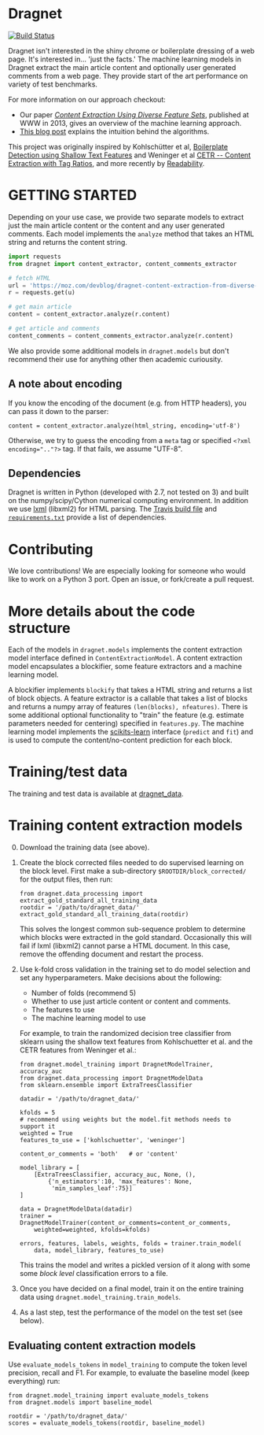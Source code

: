 
Dragnet
=====================================

[![Build Status](https://api.travis-ci.org/seomoz/dragnet.png)](https://api.travis-ci.org/seomoz/dragnet.png)

Dragnet isn't interested in the shiny chrome or boilerplate dressing of a 
web page. It's interested in... 'just the facts.'  The machine learning
models in Dragnet extract the main article content and optionally
user generated comments from a web page.  They provide start
of the art performance on variety of test benchmarks.

For more information on our approach checkout:

* Our paper [<i>Content Extraction Using Diverse Feature Sets</i>](dragnet_www2013.pdf?raw=true), published
at WWW in 2013, gives an overview of the machine learning approach.
* [This blog post](https://moz.com/devblog/dragnet-content-extraction-from-diverse-feature-sets/) explains the intuition behind the algorithms.

This project was originally inspired by 
Kohlschütter et al, [Boilerplate Detection using Shallow Text Features](http://www.l3s.de/~kohlschuetter/publications/wsdm187-kohlschuetter.pdf) and 
Weninger et al [CETR -- Content Extraction with Tag Ratios](http://web.engr.illinois.edu/~weninge1/cetr/), and more recently by [Readability](https://github.com/buriy/python-readability).

# GETTING STARTED

Depending on your use case, we provide two separate models to extract
just the main article content or the content and any user generated
comments.  Each model implements the `analyze` method that
takes an HTML string and returns the content string.

```python
import requests
from dragnet import content_extractor, content_comments_extractor

# fetch HTML
url = 'https://moz.com/devblog/dragnet-content-extraction-from-diverse-feature-sets/'
r = requests.get(u)

# get main article
content = content_extractor.analyze(r.content)

# get article and comments
content_comments = content_comments_extractor.analyze(r.content)
```

We also provide some additional models in `dragnet.models` but
don't recommend their use for anything other then academic curiousity.

## A note about encoding

If you know the encoding of the document (e.g. from HTTP headers),
you can pass it down to the parser:

    content = content_extractor.analyze(html_string, encoding='utf-8')

Otherwise, we try to guess the encoding from a `meta` tag or specified
`<?xml encoding=".."?>` tag.  If that fails, we assume "UTF-8".

## Dependencies

Dragnet is written in Python (developed with 2.7, not tested on 3)
and built on the numpy/scipy/Cython numerical computing environment.
In addition we use <a href="http://lxml.de/">lxml</a> (libxml2)
for HTML parsing.  The [Travis build file](.travis.yml) and
[`requirements.txt`](requirements.txt) provide a list of dependencies.

# Contributing

We love contributions!  We are especially looking for someone who would
like to work on a Python 3 port.  Open an issue, or fork/create a pull
request.

# More details about the code structure

Each of the models in `dragnet.models` implements the
content extraction model interface defined in `ContentExtractionModel`.
A content extraction model encapsulates a blockifier, some feature
extractors and a machine learning model.

A blockifier implements `blockify` that takes a HTML string and returns a list
of block objects.  A feature extractor is a callable that takes a list
of blocks and returns a numpy array of features `(len(blocks), nfeatures)`.
There is some additional optional functionality
to "train" the feature (e.g. estimate parameters needed for centering)
specified in `features.py`.  The machine learning model implements
the [scikits-learn](http://scikit-learn.org/stable/) interface (`predict` and `fit`) and is used to compute
the content/no-content prediction for each block.

# Training/test data

The training and test data is available at [dragnet_data](https://github.com/seomoz/dragnet_data).

# Training content extraction models

0.  Download the training data (see above).
1.  Create the block corrected files needed to do supervised learning on the block level.
First make a sub-directory `$ROOTDIR/block_corrected/` for the output files, then run:

        from dragnet.data_processing import extract_gold_standard_all_training_data
        rootdir = '/path/to/dragnet_data/'
        extract_gold_standard_all_training_data(rootdir)

    This solves the longest common sub-sequence problem to determine
    which blocks were extracted in the gold standard.
    Occasionally this will fail if lxml (libxml2) cannot parse
    a HTML document.  In this case, remove the offending document and restart the process.
2.  Use k-fold cross validation in the training set to do model selection
    and set any hyperparameters.  Make decisions about the following:

    * Number of folds (recommend 5)
    * Whether to use just article content or content and comments.
    * The features to use
    * The machine learning model to use

    For example, to train the randomized decision tree classifier from
    sklearn using the shallow text features from Kohlschuetter et al.
    and the CETR features from Weninger et al.:

        from dragnet.model_training import DragnetModelTrainer, accuracy_auc
        from dragnet.data_processing import DragnetModelData
        from sklearn.ensemble import ExtraTreesClassifier

        datadir = '/path/to/dragnet_data/'

        kfolds = 5
        # recommend using weights but the model.fit methods needs to support it
        weighted = True
        features_to_use = ['kohlschuetter', 'weninger']

        content_or_comments = 'both'   # or 'content'

        model_library = [
            [ExtraTreesClassifier, accuracy_auc, None, (),
                {'n_estimators':10, 'max_features': None,
                 'min_samples_leaf':75}]
        ]

        data = DragnetModelData(datadir)
        trainer = DragnetModelTrainer(content_or_comments=content_or_comments,
            weighted=weighted, kfolds=kfolds)

        errors, features, labels, weights, folds = trainer.train_model(
            data, model_library, features_to_use)

    This trains the model and writes a pickled version of it along with some
    some *block level* classification errors to a file.
3.  Once you have decided on a final model, train it on the entire training
data using `dragnet.model_training.train_models`.
4.  As a last step, test the performance of the model on the test set (see
below).

## Evaluating content extraction models

Use `evaluate_models_tokens` in `model_training` to compute the token level
precision, recall and F1.  For example,
to evaluate the baseline model (keep everything) run:

    from dragnet.model_training import evaluate_models_tokens
    from dragnet.models import baseline_model

    rootdir = '/path/to/dragnet_data/'
    scores = evaluate_models_tokens(rootdir, baseline_model)

